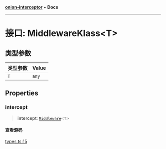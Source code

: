 [**onion-interceptor**](../README.md) • **Docs**

***

# 接口: MiddlewareKlass\<T\>

## 类型参数

| 类型参数 | Value |
| :------ | :------ |
| `T` | `any` |

## Properties

### intercept

> **intercept**: [`Middleware`](../type-aliases/Middleware.md)\<`T`\>

#### 查看源码

[types.ts:15](https://github.com/coverjs/onion-interceptor/blob/594421c31ed42493b820500a185c38febcee0b53/packages/core/src/types.ts#L15)
